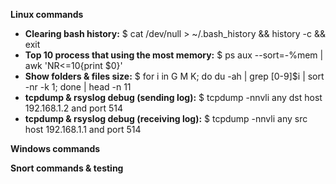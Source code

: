 **Linux commands**
* **Clearing bash history:** $ cat /dev/null > ~/.bash_history && history -c && exit
* **Top 10 process that using the most memory:** $ ps aux --sort=-%mem | awk 'NR<=10{print $0}'
* **Show folders & files size:** $ for i in G M K; do du -ah | grep [0-9]$i | sort -nr -k 1; done | head -n 11
* **tcpdump & rsyslog debug (sending log):** $ tcpdump -nnvli any dst host 192.168.1.2 and port 514
* **tcpdump & rsyslog debug (receiving log):** $ tcpdump -nnvli any src host 192.168.1.1 and port 514


**Windows commands**


**Snort commands & testing**

